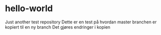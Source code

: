 # hello-world
Just another test repository
Dette er en test på hvordan master branchen er kopiert til en ny branch
Det gjøres endringer i kopien
